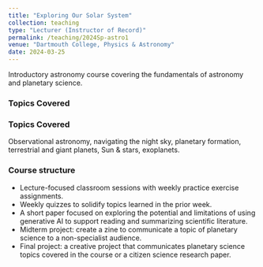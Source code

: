```yaml
---
title: "Exploring Our Solar System"
collection: teaching
type: "Lecturer (Instructor of Record)"
permalink: /teaching/2024Sp-astro1
venue: "Dartmouth College, Physics & Astronomy"
date: 2024-03-25
---
```


Introductory astronomy course covering the fundamentals of astronomy and planetary science.

### Topics Covered
### Topics Covered
Observational astronomy, navigating the night sky, planetary formation, terrestrial and giant planets, Sun & stars, exoplanets.

### Course structure
- Lecture-focused classroom sessions with weekly practice exercise assignments.
- Weekly quizzes to solidify topics learned in the prior week. 
- A short paper focused on exploring the potential and limitations of using generative AI to support reading and summarizing scientific literature.
- Midterm project: create a zine to communicate a topic of planetary science to a non-specialist audience.
- Final project: a creative project that communicates planetary science topics covered in the course or a citizen science research paper.